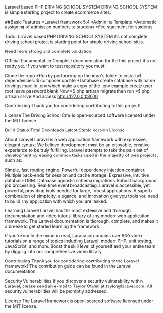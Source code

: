 Laravel based PHP DRIVING SCHOOL SYSTEM
DRIVING SCHOOL SYSTEM is simple starting project to create ecommerce sites.

##Basic Features
*Laravel framework 5.4
*Admin lte Template
*Automatic assigning of admission numbers to students
*Fee statement for students


Todo:
Laravel based PHP DRIVING SCHOOL SYSTEM it's not complete driving school  project is starting point for simple driving school  sites.

Need more strong and complete validation.

Official Documentation
Complete documentation for the this project it's not ready yet. If you want to test repository you must:

Clone the repo
*Run by performing on the repo's folder to install all dependencies:
$ composer update
*Database
create database with name drivingschool in .env which make a copy of the .env example
create user root
leave password blank
Now
*$ php artisan migrate
then run
*$ php artisan serve
And access
http://127.0.0.1:8000

Contributing
Thank you for considering contributing to this project!

License
The Driving School Cms is open-sourced software licensed under the MIT license



Build Status Total Downloads Latest Stable Version License

About Laravel
Laravel is a web application framework with expressive, elegant syntax. We believe development must be an enjoyable, creative experience to be truly fulfilling. Laravel attempts to take the pain out of development by easing common tasks used in the majority of web projects, such as:

Simple, fast routing engine.
Powerful dependency injection container.
Multiple back-ends for session and cache storage.
Expressive, intuitive database ORM.
Database agnostic schema migrations.
Robust background job processing.
Real-time event broadcasting.
Laravel is accessible, yet powerful, providing tools needed for large, robust applications. A superb combination of simplicity, elegance, and innovation give you tools you need to build any application with which you are tasked.

Learning Laravel
Laravel has the most extensive and thorough documentation and video tutorial library of any modern web application framework. The Laravel documentation is thorough, complete, and makes it a breeze to get started learning the framework.

If you're not in the mood to read, Laracasts contains over 900 video tutorials on a range of topics including Laravel, modern PHP, unit testing, JavaScript, and more. Boost the skill level of yourself and your entire team by digging into our comprehensive video library.

Contributing
Thank you for considering contributing to the Laravel framework! The contribution guide can be found in the Laravel documentation.

Security Vulnerabilities
If you discover a security vulnerability within Laravel, please send an e-mail to Taylor Otwell at taylor@laravel.com. All security vulnerabilities will be promptly addressed.

License
The Laravel framework is open-sourced software licensed under the MIT license.
